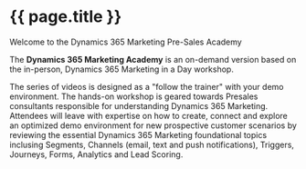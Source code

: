

# {{ page.title }}

Welcome to the Dynamics 365 Marketing Pre-Sales Academy

The **Dynamics 365 Marketing Academy** is an on-demand version based on the in-person, Dynamics 365 Marketing in a Day workshop. 

The series of videos is designed as a "follow the trainer" with your demo environment. The hands-on workshop is geared towards Presales consultants responsible for understanding Dynamics 365 Marketing. Attendees will leave with expertise on how to create, connect and explore an optimized demo environment for new prospective customer scenarios by reviewing the essential Dynamics 365 Marketing foundational topics inclusing Segments, Channels (email, text and push notifications), Triggers, Journeys, Forms, Analytics and Lead Scoring.